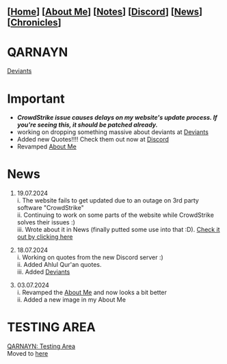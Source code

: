 <link rel="icon" href="favicon.ico">
<link rel="stylesheet" href="https://dhulqarnayn.github.io/qarnayn/index.css">

## [[Home](index.md)] [[About Me](ABOUT.md)] [[Notes](NOTES.md)] [[Discord](DISCORD.md)] [[News](news.md)] [[Chronicles](chronicles.md)]
# QARNAYN
[Deviants](https://dhulqarnayn.github.io/qarnayn/ahlulquran/deviants/deviants.html)

# Important
- **_CrowdStrike issue causes delays on my website's update process. If you're seeing this, it should be patched already._**
- working on dropping something massive about deviants at [Deviants](https://dhulqarnayn.github.io/qarnayn/ahlulquran/deviants/deviants.html)
- Added new Quotes!!!! Check them out now at [Discord](DISCORD.md)
- Revamped [About Me](ABOUT.md)

# News
1. 19.07.2024        
  i. The website fails to get updated due to an outage on 3rd party software "CrowdStrike"         
  ii. Continuing to work on some parts of the website while CrowdStrike solves their issues :)      
  iii. Wrote about it in News (finally putted some use into that :D). [Check it out by clicking here](https://dhulqarnayn.github.io/qarnayn/News/globalnews.html)

2. 18.07.2024         
  i. Working on quotes from the new Discord server :)   
  ii. Added Ahlul Qur'an quotes.                  
  iii. Added [Deviants](https://dhulqarnayn.github.io/qarnayn/ahlulquran/deviants/deviants.html)

1. 03.07.2024    
  i. Revamped the [About Me](ABOUT.md) and now looks a bit better     
  ii. Added a new image in my About Me


# TESTING AREA

[QARNAYN: Testing Area](/test/testzone.md)   
Moved to [here](/test/testzone.md)
